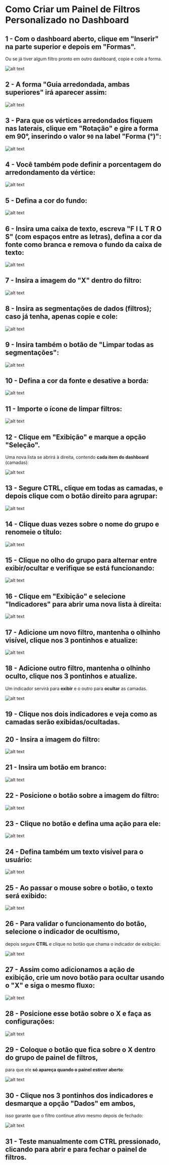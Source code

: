 # Como Criar um Painel de Filtros Personalizado no Dashboard

## 1 - Com o dashboard aberto, clique em **"Inserir"** na parte superior e depois em **"Formas"**.  
Ou se já tiver algum filtro pronto em outro dashboard, copie e cole a forma.

![alt text](image.png)

## 2 - A forma **"Guia arredondada, ambas superiores"** irá aparecer assim:

![alt text](image-1.png)

## 3 - Para que os vértices arredondados fiquem nas laterais, clique em **"Rotação"** e gire a forma em 90°, inserindo o valor `90` na label **"Forma (°)"**:

![alt text](image-3.png)

## 4 - Você também pode definir a **porcentagem do arredondamento da vértice**:

![alt text](image-5.png)

## 5 - Defina a **cor do fundo**:

![alt text](image-6.png)

## 6 - Insira uma caixa de texto, escreva **"F I L T R O S"** (com espaços entre as letras), defina a cor da fonte como **branca** e **remova o fundo** da caixa de texto:

![alt text](image-7.png)

## 7 - Insira a imagem do **"X"** dentro do filtro:

![alt text](image-8.png)

## 8 - Insira as segmentações de dados (filtros); caso já tenha, apenas **copie e cole**:

![alt text](image-9.png)

## 9 - Insira também o botão de **"Limpar todas as segmentações"**:

![alt text](image-10.png)

## 10 - Defina a **cor da fonte** e **desative a borda**:

![alt text](image-11.png)

## 11 - Importe o **ícone de limpar filtros**:

![alt text](image-12.png)

## 12 - Clique em **"Exibição"** e marque a opção **"Seleção"**.  
Uma nova lista se abrirá à direita, contendo **cada item do dashboard** (camadas):

![alt text](image-14.png)

## 13 - Segure **CTRL**, clique em todas as camadas, e depois clique com o botão direito para **agrupar**:

![alt text](image-17.png)

## 14 - Clique duas vezes sobre o nome do grupo e **renomeie o título**:

![alt text](image-18.png)

## 15 - Clique no **olho do grupo** para alternar entre exibir/ocultar e verifique se está funcionando:

![alt text](image-19.png)

## 16 - Clique em **"Exibição"** e selecione **"Indicadores"** para abrir uma nova lista à direita:

![alt text](image-21.png)

## 17 - Adicione um novo filtro, **mantenha o olhinho visível**, clique nos 3 pontinhos e **atualize**:

![alt text](image-22.png)

## 18 - Adicione outro filtro, **mantenha o olhinho oculto**, clique nos 3 pontinhos e atualize.  
Um indicador servirá para **exibir** e o outro para **ocultar** as camadas.

![alt text](image-23.png)

## 19 - Clique nos dois indicadores e veja como as camadas serão exibidas/ocultadas.

## 20 - Insira a **imagem do filtro**:

![alt text](image-25.png)

## 21 - Insira um botão em branco:

![alt text](image-24.png)

## 22 - Posicione o botão **sobre a imagem do filtro**:

![alt text](image-26.png)

## 23 - Clique no botão e **defina uma ação** para ele:

![alt text](image-27.png)

## 24 - Defina também um **texto visível** para o usuário:

![alt text](image-28.png)

## 25 - Ao passar o mouse sobre o botão, o texto será exibido:

![alt text](image-29.png)

## 26 - Para validar o funcionamento do botão, selecione o indicador de ocultismo,  
depois segure **CTRL** e clique no botão que chama o indicador de exibição:

![alt text](image-30.png)

## 27 - Assim como adicionamos a ação de exibição, crie um novo botão para **ocultar** usando o "X" e siga o mesmo fluxo:

![alt text](image-31.png)

## 28 - Posicione esse botão **sobre o X** e faça as configurações:

![alt text](image-32.png)

## 29 - Coloque o botão que fica sobre o X **dentro do grupo** de painel de filtros,  
para que ele **só apareça quando o painel estiver aberto**:

![alt text](image-36.png)

## 30 - Clique nos 3 pontinhos dos indicadores e **desmarque a opção "Dados"** em ambos,  
isso garante que o filtro continue ativo mesmo depois de fechado:

![alt text](image-33.png)

## 31 - Teste manualmente com **CTRL** pressionado, clicando para abrir e para fechar o painel de filtros.
